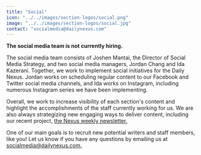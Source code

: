 ```yaml
---
title: "Social"
icon: "../../images/section-logos/social.png"
image: "../../images/section-logos/social.jpg"
contact: "socialmedia@dailynexus.com"
---
```

**The social media team is not currently hiring.**
 
The social media team consists of Joshen Mantai, the Director of Social Media Strategy, and two social media managers, Jordan Chang and Ida Kazerani. Together, we work to implement social initiatives for the Daily Nexus. Jordan works on scheduling regular content to our Facebook and Twitter social media channels, and Ida works on Instagram, including numerous Instagram series we have been implementing.
 
Overall, we work to increase visibility of each section's content and highlight the accomplishments of the staff currently working for us. We are also always strategizing new engaging ways to deliver content, including our recent project, [the Nexus weekly newsletter.](https://dailynexus.us19.list-manage.com/subscribe?u=c7afb6c46dbbdcd7bb0bd8919&id=7220084bdc)
 
One of our main goals is to recruit new potential writers and staff members, like you! Let us know if you have any questions by emailing us at [socialmedia@dailynexus.com.](mailto:socialmedia@dailynexus.com)